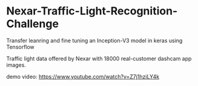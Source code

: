 # Nexar-Traffic-Light-Recognition-Challenge
Transfer leanring and fine tuning an Inception-V3 model in keras using Tensorflow

Traffic light data offered by Nexar with 18000 real-customer dashcam app images.

demo video: https://www.youtube.com/watch?v=Z7j1hziLY4k
